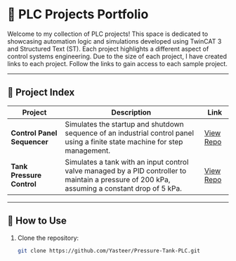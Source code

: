# 🧠 PLC Projects Portfolio

Welcome to my collection of PLC projects! This space is dedicated to showcasing automation logic and simulations developed using TwinCAT 3 and Structured Text (ST). Each project highlights a different aspect of control systems engineering. Due to the size of each project, I have created links to each project. Follow the links to gain access to each sample project.

---

## 🔗 Project Index

| Project | Description | Link |
|--------|-------------|------|
| **Control Panel Sequencer** | Simulates the startup and shutdown sequence of an industrial control panel using a finite state machine for step management. | [View Repo](https://github.com/Yasteer/Control-Panel-Startup-Shutdown-Sequencer.git) |
| **Tank Pressure Control** | Simulates a tank with an input control valve managed by a PID controller to maintain a pressure of 200 kPa, assuming a constant drop of 5 kPa. | [View Repo](https://github.com/Yasteer/PID-Tank-Pressure-Control.git) |
---

## 📂 How to Use

1. Clone the repository:
   ```bash
   git clone https://github.com/Yasteer/Pressure-Tank-PLC.git
